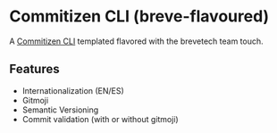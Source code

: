 # Commitizen CLI (breve-flavoured)

A [Commitizen CLI](https://commitizen-tools.github.io/commitizen/) templated flavored with the brevetech team touch.

## Features
- Internationalization (EN/ES)
- Gitmoji
- Semantic Versioning
- Commit validation (with or without gitmoji)